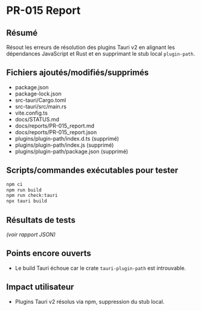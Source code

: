 # PR-015 Report

## Résumé
Résout les erreurs de résolution des plugins Tauri v2 en alignant les dépendances JavaScript et Rust et en supprimant le stub local `plugin-path`.

## Fichiers ajoutés/modifiés/supprimés
- package.json
- package-lock.json
- src-tauri/Cargo.toml
- src-tauri/src/main.rs
- vite.config.ts
- docs/STATUS.md
- docs/reports/PR-015_report.md
- docs/reports/PR-015_report.json
- plugins/plugin-path/index.d.ts (supprimé)
- plugins/plugin-path/index.js (supprimé)
- plugins/plugin-path/package.json (supprimé)

## Scripts/commandes exécutables pour tester
```bash
npm ci
npm run build
npm run check:tauri
npx tauri build
```

## Résultats de tests
*(voir rapport JSON)*

## Points encore ouverts
- Le build Tauri échoue car le crate `tauri-plugin-path` est introuvable.

## Impact utilisateur
- Plugins Tauri v2 résolus via npm, suppression du stub local.
